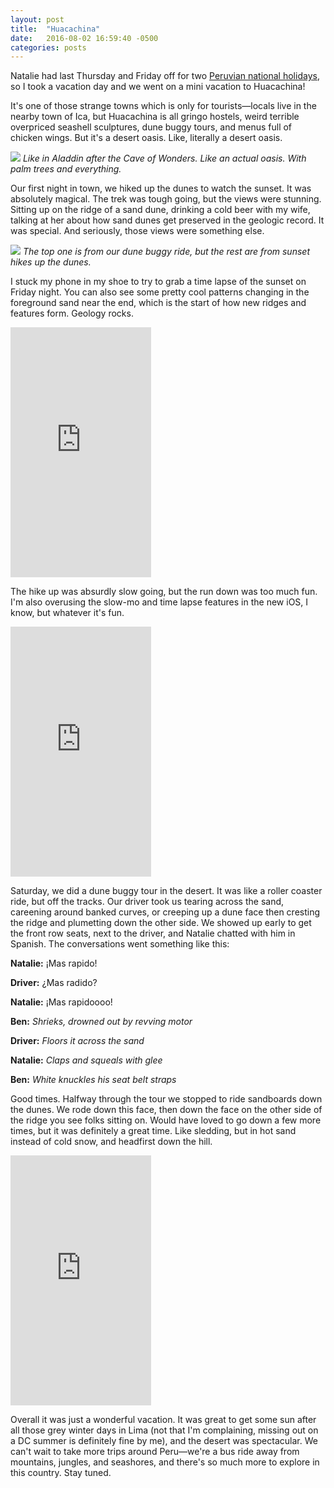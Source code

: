 ```yaml
---
layout: post
title:  "Huacachina"
date:   2016-08-02 16:59:40 -0500
categories: posts
---
```

Natalie had last Thursday and Friday off for two [Peruvian national holidays](https://en.wikipedia.org/wiki/Fiestas_Patrias_(Peru)), so I took a vacation day and we went on a mini vacation to Huacachina!

It's one of those strange towns which is only for tourists&mdash;locals live in the nearby town of Ica, but Huacachina is all gringo hostels, weird terrible overpriced seashell sculptures, dune buggy tours, and menus full of chicken wings. But it's a desert oasis. Like, literally a desert oasis.

![](/lima-y-sal/assets/img/huacachina/oasis.JPG)
*Like in Aladdin after the Cave of Wonders. Like an actual oasis. With palm trees and everything.*

Our first night in town, we hiked up the dunes to watch the sunset. It was absolutely magical. The trek was tough going, but the views were stunning. Sitting up on the ridge of a sand dune, drinking a cold beer with my wife, talking at her about how sand dunes get preserved in the geologic record. It was special. And seriously, those views were something else.

![](/lima-y-sal/assets/img/huacachina/panos.png)
*The top one is from our dune buggy ride, but the rest are from sunset hikes up the dunes.*

I stuck my phone in my shoe to try to grab a time lapse of the sunset on Friday night. You can also see some pretty cool patterns changing in the foreground sand near the end, which is the start of how new ridges and features form. Geology rocks.

<iframe class = "vertical video" width="225" height="400" src="https://www.youtube.com/embed/LBFtT80yV4I" frameborder="0" allowfullscreen></iframe>

The hike up was absurdly slow going, but the run down was too much fun. I'm also overusing the slow-mo and time lapse features in the new iOS, I know, but whatever it's fun.

<iframe class = "vertical video" width="225" height="400" src="https://www.youtube.com/embed/xH3My8LvEuc" frameborder="0" allowfullscreen></iframe>

Saturday, we did a dune buggy tour in the desert. It was like a roller coaster ride, but off the tracks. Our driver took us tearing across the sand, careening around banked curves, or creeping up a dune face then cresting the ridge and plumetting down the other side. We showed up early to get the front row seats, next to the driver, and Natalie chatted with him in Spanish. The conversations went something like this:

 **Natalie:** &iexcl;Mas rapido!

 **Driver:** &iquest;Mas radido?

 **Natalie:** &iexcl;Mas rapidoooo!

 **Ben:** *Shrieks, drowned out by revving motor*

 **Driver:** *Floors it across the sand*

 **Natalie:** *Claps and squeals with glee*

 **Ben:** *White knuckles his seat belt straps*

Good times. Halfway through the tour we stopped to ride sandboards down the dunes. We rode down this face, then down the face on the other side of the ridge you see folks sitting on. Would have loved to go down a few more times, but it was definitely a great time. Like sledding, but in hot sand instead of cold snow, and headfirst down the hill.

<iframe class = "vertical video" width="225" height="400" src="https://www.youtube.com/embed/0-r4gdKjJIc" frameborder="0" allowfullscreen></iframe>

Overall it was just a wonderful vacation. It was great to get some sun after all those grey winter days in Lima (not that I'm complaining, missing out on a DC summer is definitely fine by me), and the desert was spectacular. We can't wait to take more trips around Peru&mdash;we're a bus ride away from mountains, jungles, and seashores, and there's so much more to explore in this country. Stay tuned. 